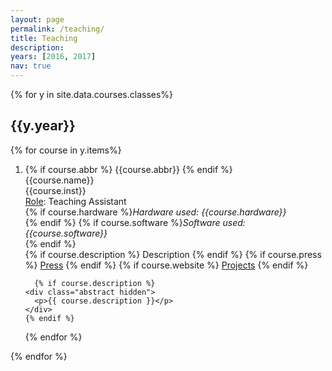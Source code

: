 ```yaml
---
layout: page
permalink: /teaching/
title: Teaching
description: 
years: [2016, 2017]
nav: true
---
```


<div class="publications">
{% for y in site.data.courses.classes%}
  <h2 class="year">{{y.year}}</h2>
  {% for course in y.items%}
  <ol class="bibliography"><li><div class="row">
  <div class="col-sm-2 abbr">
  {% if course.abbr %}
    <abbr class="badge">{{course.abbr}}</abbr>
  {% endif %}
    </div>  
  <div id={{course.id}} class="col-sm-8">
  <div class="title">{{course.name}}</div>
  <div class="author">{{course.inst}}</div>  
  <div class="periodical">
    <u>Role</u>: Teaching Assistant<br>      
    {% if course.hardware %}<em>Hardware used: {{course.hardware}}</em><br>{% endif %}
    {% if course.software %}<em>Software used: {{course.software}}</em><br>{% endif %}
  </div>
    
   <div class="links">  
  {% if course.description %}
      <a class="abstract btn btn-sm z-depth-0" role="button">Description</a>
    {% endif %}
     {% if course.press %}
      <a href="{{ course.press }}" class="btn btn-sm z-depth-0" role="button" target="_blank">Press</a>
    {% endif %}
     {% if course.website %}
      <a href="{{ course.website}}" class="btn btn-sm z-depth-0" role="button" target="_blank">Projects</a>
    {% endif %}
    </div>
    
      {% if course.description %}
    <div class="abstract hidden">
      <p>{{ course.description }}</p>
    </div>
    {% endif %}  
  </div>
    </div>
    </li>
{% endfor %}
      </ol>
{% endfor %}
</div>
